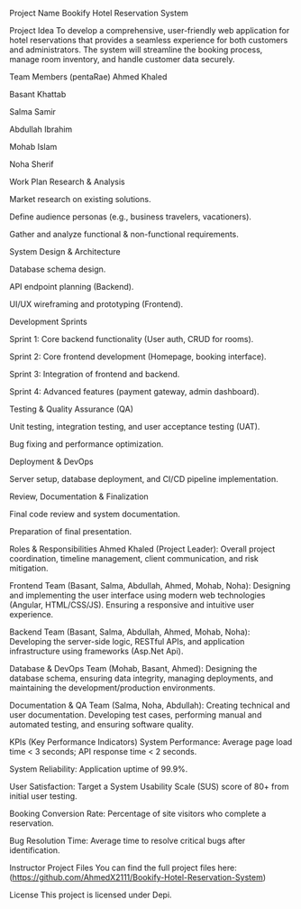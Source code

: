 Project Name
Bookify Hotel Reservation System

Project Idea
To develop a comprehensive, user-friendly web application for hotel reservations that provides a seamless experience for both customers and administrators. The system will streamline the booking process, manage room inventory, and handle customer data securely.

Team Members (pentaRae)
Ahmed Khaled

Basant Khattab

Salma Samir

Abdullah Ibrahim

Mohab Islam

Noha Sherif

Work Plan
Research & Analysis

Market research on existing solutions.

Define audience personas (e.g., business travelers, vacationers).

Gather and analyze functional & non-functional requirements.

System Design & Architecture

Database schema design.

API endpoint planning (Backend).

UI/UX wireframing and prototyping (Frontend).

Development Sprints

Sprint 1: Core backend functionality (User auth, CRUD for rooms).

Sprint 2: Core frontend development (Homepage, booking interface).

Sprint 3: Integration of frontend and backend.

Sprint 4: Advanced features (payment gateway, admin dashboard).

Testing & Quality Assurance (QA)

Unit testing, integration testing, and user acceptance testing (UAT).

Bug fixing and performance optimization.

Deployment & DevOps

Server setup, database deployment, and CI/CD pipeline implementation.

Review, Documentation & Finalization

Final code review and system documentation.

Preparation of final presentation.

Roles & Responsibilities
Ahmed Khaled (Project Leader): Overall project coordination, timeline management, client communication, and risk mitigation.

Frontend Team (Basant, Salma, Abdullah, Ahmed, Mohab, Noha): Designing and implementing the user interface using modern web technologies (Angular, HTML/CSS/JS). Ensuring a responsive and intuitive user experience.

Backend Team (Basant, Salma, Abdullah, Ahmed, Mohab, Noha): Developing the server-side logic, RESTful APIs, and application infrastructure using frameworks (Asp.Net Api).

Database & DevOps Team (Mohab, Basant, Ahmed): Designing the database schema, ensuring data integrity, managing deployments, and maintaining the development/production environments.

Documentation & QA Team (Salma, Noha, Abdullah): Creating technical and user documentation. Developing test cases, performing manual and automated testing, and ensuring software quality.

KPIs (Key Performance Indicators)
System Performance: Average page load time < 3 seconds; API response time < 2 seconds.

System Reliability: Application uptime of 99.9%.

User Satisfaction: Target a System Usability Scale (SUS) score of 80+ from initial user testing.

Booking Conversion Rate: Percentage of site visitors who complete a reservation.

Bug Resolution Time: Average time to resolve critical bugs after identification.

Instructor
Project Files
You can find the full project files here:
(https://github.com/AhmedX2111/Bookify-Hotel-Reservation-System)

License
This project is licensed under Depi.
